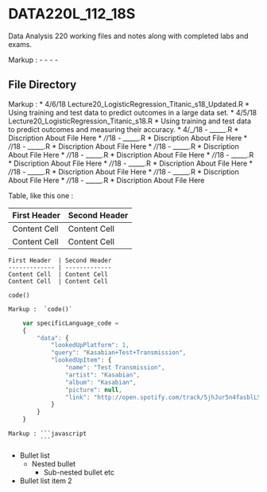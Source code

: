 # DATA220L_112_18S
Data Analysis 220 working files and notes along with completed labs and exams.

Markup :  - - - -

## File Directory

 Markup : * 4/6/18 Lecture20_LogisticRegression_Titanic_s18_Updated.R
              * Using training and test data to predict outcomes in a large data set.
          * 4/5/18 Lecture20_LogisticRegression_Titanic_s18.R
              * Using training and test data to predict outcomes and measuring their accuracy.
          * 4/_/18 - _____.R
              * Discription About File Here
          * _/_/18 - _____.R
              * Discription About File Here
          * _/_/18 - _____.R
              * Discription About File Here
          * _/_/18 - _____.R
              * Discription About File Here
          * _/_/18 - _____.R
              * Discription About File Here
          * _/_/18 - _____.R
              * Discription About File Here
          * _/_/18 - _____.R
              * Discription About File Here
          * _/_/18 - _____.R
              * Discription About File Here
          * _/_/18 - _____.R
              * Discription About File Here
          * _/_/18 - _____.R
              * Discription About File Here

Table, like this one :

First Header  | Second Header
------------- | -------------
Content Cell  | Content Cell
Content Cell  | Content Cell

```
First Header  | Second Header
------------- | -------------
Content Cell  | Content Cell
Content Cell  | Content Cell
```

`code()`

    Markup :  `code()`

```javascript
    var specificLanguage_code = 
    {
        "data": {
            "lookedUpPlatform": 1,
            "query": "Kasabian+Test+Transmission",
            "lookedUpItem": {
                "name": "Test Transmission",
                "artist": "Kasabian",
                "album": "Kasabian",
                "picture": null,
                "link": "http://open.spotify.com/track/5jhJur5n4fasblLSCOcrTp"
            }
        }
    }
```

    Markup : ```javascript
             ```

* Bullet list
    * Nested bullet
        * Sub-nested bullet etc
* Bullet list item 2
